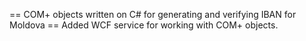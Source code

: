 == COM+ objects written on C# for generating and verifying IBAN for Moldova ==
Added WCF service for working with COM+ objects.